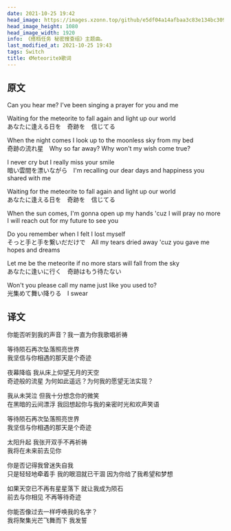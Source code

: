 ```yaml
---
date: 2021-10-25 19:42
head_image: https://images.xzonn.top/github/e5df04a14afbaa3c83e134bc3090597b.png
head_image_height: 1080
head_image_width: 1920
info: 《搭档任务 秘密搜查组》主题曲。
last_modified_at: 2021-10-25 19:43
tags: Switch
title: 《Meteorite》歌词
---
```

## 原文
<div lang="en" markdown="1">
Can you hear me? I've been singing a prayer for you and me

Waiting for the meteorite to fall again and light up our world  
<span lang="ja">あなたに逢える日を　奇跡を　信じてる</span>

When the night comes I look up to the moonless sky from my bed  
<span lang="ja">奇跡の流れ星</span>　Why so far away? Why won't my wish come true?

I never cry but I really miss your smile  
<span lang="ja">暗い雲間を漂いながら</span>　I'm recalling our dear days and happiness you shared with me

Waiting for the meteorite to fall again and light up our world  
<span lang="ja">あなたに逢える日を　奇跡を　信じてる</span>

When the sun comes, I'm gonna open up my hands 'cuz I will pray no more  
I will reach out for my future to see you

Do you remember when I felt I lost myself  
<span lang="ja">そっと手と手を繋いだだけで</span>　All my tears dried away 'cuz you gave me hopes and dreams

Let me be the meteorite if no more stars will fall from the sky  
<span lang="ja">あなたに逢いに行く　奇跡はもう待たない</span>

Won't you please call my name just like you used to?  
<span lang="ja">光集めて舞い降りる</span>　I swear
</div>

## 译文
<div markdown="1">
你能否听到我的声音？我一直为你我歌唱祈祷

等待陨石再次坠落照亮世界  
我坚信与你相遇的那天是个奇迹

夜幕降临 我从床上仰望无月的天空  
奇迹般的流星 为何如此遥远？为何我的愿望无法实现？

我从未哭泣 但我十分想念你的微笑  
在黑暗的云间漂浮 我回想起你与我的亲密时光和欢声笑语

等待陨石再次坠落照亮世界  
我坚信与你相遇的那天是个奇迹

太阳升起 我张开双手不再祈祷  
我将在未来前去见你

你是否记得我曾迷失自我  
只是轻轻地牵着手 我的眼泪就已干涸 因为你给了我希望和梦想

如果天空已不再有星星落下 就让我成为陨石  
前去与你相见 不再等待奇迹

你能否像过去一样呼唤我的名字？  
我将聚集光芒飞舞而下 我发誓
</div>